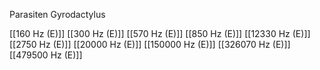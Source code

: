 Parasiten Gyrodactylus

[[160 Hz (E)]]
[[300 Hz (E)]]
[[570 Hz (E)]]
[[850 Hz (E)]]
[[12330 Hz (E)]]
[[2750 Hz (E)]]
[[20000 Hz (E)]]
[[150000 Hz (E)]]
[[326070 Hz (E)]]
[[479500 Hz (E)]]